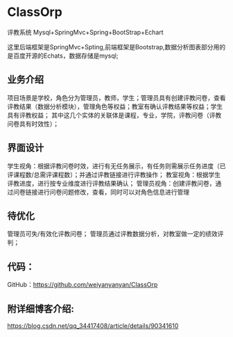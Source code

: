 # ClassOrp
评教系统 Mysql+SpringMvc+Spring+BootStrap+Echart

这里后端框架是SpringMvc+Spting,前端框架是Bootstrap,数据分析图表部分用的是百度开源的Echats，数据存储是mysql;

## 业务介绍

项目场景是学校，角色分为管理员，教师，学生；管理员具有创建评教问卷，查看评教结果（数据分析模块），管理角色等权益；教室有确认评教结果等权益；学生具有评教权益；
其中这几个实体的关联体是课程，专业，学院，评教问卷（评教问卷具有时效性）；

## 界面设计

学生视角：根据评教问卷时效，进行有无任务展示，有任务则需展示任务进度（已评课程数/总需评课程数）；并通过评教链接进行评教操作；
教室视角：根据学生评教进度，进行按专业维度进行评教结果确认；
管理员视角：创建评教问卷，通过问卷链接进行问卷问题修改，查看，同时可以对角色信息进行管理


## 待优化

管理员可失/有效化评教问卷；
管理员通过评教数据分析，对教室做一定的绩效评判；

## 代码：

GitHub：https://github.com/weiyanyanyan/ClassOrp

## 附详细博客介绍:

https://blog.csdn.net/qq_34417408/article/details/90341610
